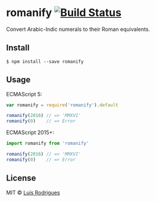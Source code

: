# romanify [![Build Status](https://travis-ci.org/goblindegook/romanify.svg?branch=master)](https://travis-ci.org/goblindegook/romanify)

Convert Arabic-Indic numerals to their Roman equivalents.

## Install

```
$ npm install --save romanify
```

## Usage

ECMAScript 5:

```js
var romanify = require('romanify').default

romanify(2016) // => 'MMXVI'
romanify(0)    // => Error
```

ECMAScript 2015+:

```js
import romanify from 'romanify'

romanify(2016) // => 'MMXVI'
romanify(0)    // => Error
```

## License

MIT © [Luís Rodrigues](https://github.com/goblindegook)
